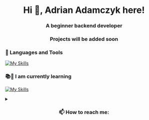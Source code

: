 <h1 align="center">Hi 👋, Adrian Adamczyk here!</h1>
<h3 align="center">A beginner backend developer</h3>
<h3 align="center">Projects will be added soon</h3>
<p align="left">
</p>

### 🧰 Languages and Tools
[![My Skills](https://skillicons.dev/icons?i=html,css,ps,pr,figma,discord,vscode)](https://skillicons.dev)


### 📚👀 I am currently learning
[![My Skills](https://skillicons.dev/icons?i=js,py,ae,bots,wordpress)](https://skillicons.dev)
<details>
  <summary><h3 align="center">📫 How to reach me: </h3></summary>

[![My Skills](https://skillicons.dev/icons?i=discord)](https://skillicons.dev) adrian.it  
[![My Skills](https://skillicons.dev/icons?i=linkedin)](https://www.linkedin.com/in/adrian-adamczyk-ln/) https://www.linkedin.com/in/adrian-adamczyk-ln/


<!---
AdrianAdamczyk1337/AdrianAdamczyk1337 is a ✨ special ✨ repository because its `README.md` (this file) appears on your GitHub profile.
You can click the Preview link to take a look at your changes.
--->
